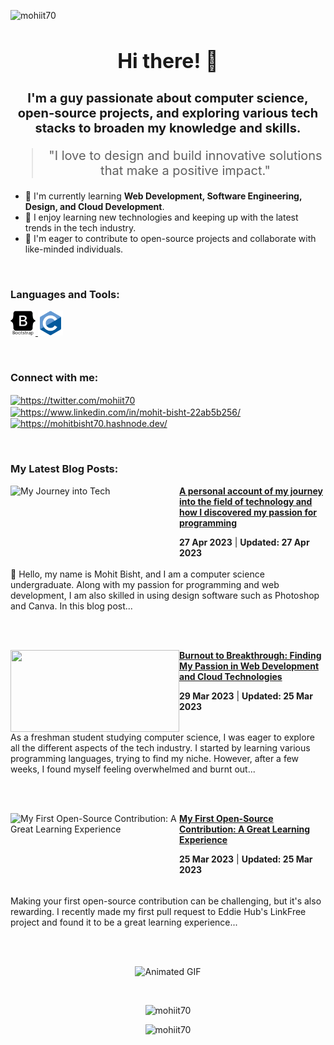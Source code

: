 <p align="left">
  <img src="https://komarev.com/ghpvc/?username=mohiit70&label=Profile%20views&color=0e75b6&style=flat" alt="mohiit70" />
</p>

<h1 align="center" style="font-size: 32px; border-bottom: none;">Hi there! 👋</h1>
<h3 align="center" style="font-size: 20px;">I'm a guy passionate about computer science, open-source projects, and exploring various tech stacks to broaden my knowledge and skills.</h3>

<blockquote align="center" style="font-size: 20px;">"I love to design and build innovative solutions that make a positive impact."</blockquote>

- 🌱 I'm currently learning **Web Development, Software Engineering, Design, and Cloud Development**.
- 📝 I enjoy learning new technologies and keeping up with the latest trends in the tech industry.
- 🚀 I'm eager to contribute to open-source projects and collaborate with like-minded individuals.

<br>

<h3 align="left">Languages and Tools:</h3>
<p align="left">
  <a href="https://getbootstrap.com" target="_blank" rel="noreferrer">
    <img src="https://raw.githubusercontent.com/devicons/devicon/master/icons/bootstrap/bootstrap-plain-wordmark.svg" alt="bootstrap" width="40" height="40"/>
  </a>
  <a href="https://www.cprogramming.com/" target="_blank" rel="noreferrer">
    <img src="https://raw.githubusercontent.com/devicons/devicon/master/icons/c/c-original.svg" alt="c" width="40" height="40"/>
  </a>
  <!-- Remaining icons... -->
</p>

<br>

<h3 align="left">Connect with me:</h3>
<p align="left">
  <a href="https://twitter.com/mohiit70" target="_blank">
    <img align="center" src="https://raw.githubusercontent.com/rahuldkjain/github-profile-readme-generator/master/src/images/icons/Social/twitter.svg" alt="https://twitter.com/mohiit70" height="30" width="40" />
  </a>
  <a href="https://www.linkedin.com/in/mohit-bisht-22ab5b256/" target="_blank">
    <img align="center" src="https://raw.githubusercontent.com/rahuldkjain/github-profile-readme-generator/master/src/images/icons/Social/linked-in-alt.svg" alt="https://www.linkedin.com/in/mohit-bisht-22ab5b256/" height="30" width="40" />
  </a>
  <a href="https://mohitbisht70.hashnode.dev/" target="_blank">
    <img align="center" src="https://raw.githubusercontent.com/rahuldkjain/github-profile-readme-generator/master/src/images/icons/Social/hashnode.svg" alt="https://mohitbisht70.hashnode.dev/" height="30" width="40" />
  </a>
</p>

<br>

<h3 align="left">My Latest Blog Posts:</h3>

<!-- Blog 1 -->
<p>
  <a href="https://mohitbisht70.hashnode.dev/my-journey-into-tech" target="_blank">
    <img align="left" src="https://cdn.hashnode.com/res/hashnode/image/upload/v1682568132090/5281b903-e159-4d89-96f0-df7692aad988.png?w=1600&h=840&fit=crop&crop=entropy&auto=compress,format&format=webp" alt="My Journey into Tech" width="270" height="131.5">
  </a>
  <a href="https://mohitbisht70.hashnode.dev/my-journey-into-tech" target="_blank">
    <strong>A personal account of my journey into the field of technology and how I discovered my passion for programming</strong>
  </a>
  <div><strong>27 Apr 2023</strong> | <strong>Updated: 27 Apr 2023</strong></div>
  <br style="clear:both;" />
  👋 Hello, my name is Mohit Bisht, and I am a computer science undergraduate. Along with my passion for programming and web development, I am also skilled in using design software such as Photoshop and Canva. In this blog post...
</p>

<!-- Add spacing between blogs -->
<br style="clear:both;" />
<br>

<!-- Blog 2 -->
<p>
  <a href="https://mohitbisht70.hashnode.dev/burnout-to-breakthrough-finding-my-passion-in-web-development-and-cloud-technologies" target="_blank">
    <img align="left" src="https://cdn.hashnode.com/res/hashnode/image/upload/v1679827660127/4fbfddf3-fa65-4b64-9a7a-d6b01d26487a.png?w=1600&h=840&fit=crop&crop=entropy&auto=compress,format&format=webp" width="270" height="131.5">
  </a>
  <a href="https://mohitbisht70.hashnode.dev/burnout-to-breakthrough-finding-my-passion-in-web-development-and-cloud-technologies" target="_blank">
    <strong>Burnout to Breakthrough: Finding My Passion in Web Development and Cloud Technologies</strong>
  </a>
  <div><strong>29 Mar 2023</strong> | <strong>Updated: 25 Mar 2023</strong></div>
  <br style="clear:both;" />
  As a freshman student studying computer science, I was eager to explore all the different aspects of the tech industry. I started by learning various programming languages, trying to find my niche. However, after a few weeks, I found myself feeling overwhelmed and burnt out...
</p>

<!-- Add spacing between blogs -->
<br style="clear:both;" />
<br>

<!-- Blog 3 -->
<p>
  <a href="https://mohitbisht70.hashnode.dev/my-first-open-source-contribution-a-great-learning-experience" target="_blank">
    <img align="left" src="https://cdn.hashnode.com/res/hashnode/image/upload/v1679750943498/273e52d2-5cf9-4a0f-8300-aed96052d9d5.png?w=1600&h=840&fit=crop&crop=entropy&auto=compress,format&format=webp" alt="My First Open-Source Contribution: A Great Learning Experience" width="270" height="131.5">
  </a>
  <a href="https://mohitbisht70.hashnode.dev/my-first-open-source-contribution-a-great-learning-experience" target="_blank">
    <strong>My First Open-Source Contribution: A Great Learning Experience</strong>
  </a>
  <div><strong>25 Mar 2023</strong> | <strong>Updated: 25 Mar 2023</strong></div>
  <br style="clear:both;" />
  Making your first open-source contribution can be challenging, but it's also rewarding. I recently made my first pull request to Eddie Hub's LinkFree project and found it to be a great learning experience...
</p>

<br style="clear:both;" />

<br>

<p align="center">
  <img src="https://media.giphy.com/media/jTNG3RF6EwbkpD4LZx/giphy.gif" alt="Animated GIF">
</p>

<br>

<p align="center">
  <img src="https://github-readme-stats.vercel.app/api?username=mohiit70&show_icons=true&locale=en&theme=dark" alt="mohiit70" />
</p>

<p align="center">
  <img src="https://github-readme-streak-stats.herokuapp.com/?user=mohiit70&theme=dark" alt="mohiit70" />
</p>
